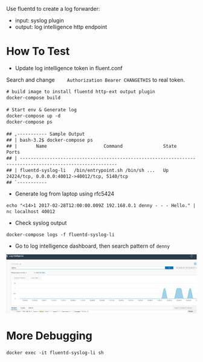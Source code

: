 Use fluentd to create a log forwarder:
- input: syslog plugin
- output: log intelligence http endpoint

# How To Test

- Update log intelligence token in fluent.conf

Search and change `    Authorization Bearer CHANGETHIS` to real token.

```
# build image to install fluentd http-ext output plugin
docker-compose build

# Start env & Generate log
docker-compose up -d
docker-compose ps

## ,----------- Sample Output
## | bash-3.2$ docker-compose ps
## |       Name                     Command               State                       Ports                    
## | ----------------------------------------------------------------------------------------------------------
## | fluentd-syslog-li   /bin/entrypoint.sh /bin/sh ...   Up      24224/tcp, 0.0.0.0:40012->40012/tcp, 5140/tcp
## `-----------
```

- Generate log from laptop using rfc5424
```
echo "<14>1 2017-02-28T12:00:00.009Z 192.168.0.1 denny - - - Hello." | nc localhost 40012
```

- Check syslog output
```
docker-compose logs -f fluentd-syslog-li
```

- Go to log intelligence dashboard, then search pattern of `denny`

![images/log_intelligence.png](images/log_intelligence.png)

# More Debugging
```
docker exec -it fluentd-syslog-li sh
```

